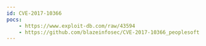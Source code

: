 ```yaml
---
id: CVE-2017-10366
pocs:
    - https://www.exploit-db.com/raw/43594
    - https://github.com/blazeinfosec/CVE-2017-10366_peoplesoft
---
```

